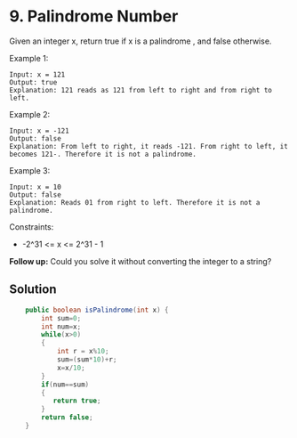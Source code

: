 # 9. Palindrome Number

Given an integer x, return true if x is a 
palindrome
, and false otherwise.

Example 1:
```
Input: x = 121
Output: true
Explanation: 121 reads as 121 from left to right and from right to left.
```
Example 2:
```
Input: x = -121
Output: false
Explanation: From left to right, it reads -121. From right to left, it becomes 121-. Therefore it is not a palindrome.
```
Example 3:
```
Input: x = 10
Output: false
Explanation: Reads 01 from right to left. Therefore it is not a palindrome.
 ```

Constraints:

- -2^31 <= x <= 2^31 - 1
 
**Follow up:** Could you solve it without converting the integer to a string?

## Solution
``` java
    public boolean isPalindrome(int x) {
        int sum=0;
        int num=x;
        while(x>0)
        {
            int r = x%10;
            sum=(sum*10)+r;
            x=x/10;
        }
        if(num==sum)
        {
           return true;
        }
        return false;
    }

 ```   